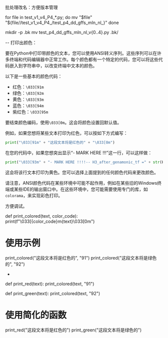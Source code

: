 批处理改名：方便版本管理

for file in test_v1_v4_P4_*.py; do
    mv "$file" "${file//test_v1_v4_P4_/test_p4_dd_gffs_mln_nl_}"
done

mkdir -p .bk
mv test_p4_dd_gffs_mln_nl_v{0..4}.py .bk/


--
打印出颜色：

要在Python中打印带颜色的文本，您可以使用ANSI转义序列。这些序列可以在许多终端和代码编辑器中正常工作。每个颜色都有一个特定的代码，您可以将这些代码嵌入到字符串中，以改变终端中文本的颜色。

以下是一些基本的颜色代码：

- 红色：`\033[91m`
- 绿色：`\033[92m`
- 黄色：`\033[93m`
- 蓝色：`\033[94m`
- 紫红色：`\033[95m`

要结束颜色编码，使用`\033[0m`。这会将颜色设置回默认值。

例如，如果您想将某些文本打印为红色，可以按如下方式编写：

```python
print("\033[91m" + "这段文本将是红色的" + "\033[0m")
```

在您的代码中，如果您想突出显示“- MARK HERE !!!”这一行，可以这样做：

```python
print("\033[93m" + "- MARK HERE !!!!-- H3_after_genamonic_tf =" + str(H3_after_genamonic_tf) + "\033[0m")
```

这会将该行文本打印为黄色。您可以选择上面提到的任何颜色代码来更改颜色。

请注意，ANSI颜色代码在某些环境中可能不起作用，例如在某些旧的Windows终端或某些IDE的输出窗口中。在这些环境中，您可能需要使用专门的库，如`colorama`，来实现彩色打印。

方便调试。


def print_colored(text, color_code):
    print(f"\033[{color_code}m{text}\033[0m")

# 使用示例
print_colored("这段文本将是红色的", "91")
print_colored("这段文本将是绿色的", "92")


-
def print_red(text):
    print_colored(text, "91")

def print_green(text):
    print_colored(text, "92")

# 使用简化的函数
print_red("这段文本将是红色的")
print_green("这段文本将是绿色的")



